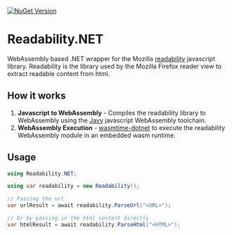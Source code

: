 [![NuGet Version](https://img.shields.io/nuget/v/Readability.NET.svg)](https://www.nuget.org/packages/Readability.NET/)

# Readability.NET
WebAssembly based .NET wrapper for the Mozilla [readability](https://github.com/mozilla/readability) javascript library. Readability is the library used by the Mozilla Firefox reader view to extract readable content from html.

## How it works
1. **Javascript to WebAssembly** - Compiles the readability library to WebAssembly using the [Javy](https://github.com/bytecodealliance/javy) javascript WebAssembly toolchain.
2. **WebAssembly Execution** - [wasmtime-dotnet](https://github.com/bytecodealliance/wasmtime-dotnet) to execute the readability WebAssembly module in an embedded wasm runtime.

## Usage
```csharp
using Readability.NET;

using var readability = new Readability();

// Passing the url
var urlResult = await readability.ParseUrl("<URL>");

// Or by passing in the html content directly
var htmlResult = await readability.ParseHtml("<HTML>");
```
